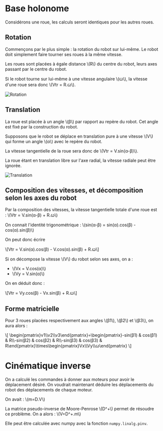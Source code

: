 # Base holonome


Considérons une roue, les calculs seront identiques pour les autres roues.

## Rotation

Commençons par le plus simple : la rotation du robot sur lui-même. Le robot doit simplement faire tourner ses roues à la même vitesse.

Les roues sont placées à égale distance \\(R\\) du centre du robot, leurs axes passant par le centre du robot.

Si le robot tourne sur lui-même à une vitesse angulaire \\(ꞷ\\), la vitesse d'une roue sera donc \\(Vtr = R.ꞷ\\).

![](../images/holonome_vitesse_angulaire.png "Rotation")


## Translation

La roue est placée à un angle \\(β\\) par rapport au repère du robot. Cet angle est fixé par la construction du robot.

Supposons que le robot se déplace en translation pure à une vitesse \\(V\\) qui forme un angle \\(α\\) avec le repère du robot.

La vitesse tangentielle de la roue sera donc de \\(Vtr = V.sin(α-β)\\).

La roue étant en translation libre sur l'axe radial, la vitesse radiale peut être ignorée.

![](../images/holonome_vitesse.png "Translation")



## Composition des vitesses, et décomposition selon les axes du robot

Par la composition des vitesses, la vitesse tangentielle totale d'une roue est : \\(Vtr = V.sin(α-β) + R.ꞷ\\)

On connait l'identité trigonométrique : \\(sin(α-β) = sin(α).cos(β) - cos(α).sin(β)\\)

On peut donc écrire

\\[Vtr = V.sin(α).cos(β) - V.cos(α).sin(β) + R.ꞷ\\]

Si on décompose la vitesse \\(V\\) du robot selon ses axes, on a :

- \\(Vx = V.cos(α)\\)
- \\(Vy = V.sin(α)\\)

On en déduit donc :

\\[Vtr = Vy.cos(β) - Vx.sin(β) + R.ꞷ\\]

## Forme matricielle

Pour 3 roues placées respectivement aux angles \\(β1\\), \\(β2\\) et \\(β3\\), on aura alors :

\\[ \begin{pmatrix}v1\\\\v2\\\\v3\end{pmatrix}=\begin{pmatrix}-sin(β1) & cos(β1) & R\\\\-sin(β2) & cos(β2) & R\\\\-sin(β3) & cos(β3) & R\end{pmatrix}\times\begin{pmatrix}Vx\\\\Vy\\\\ꞷ\end{pmatrix} \\]



# Cinématique inverse

On a calculé les commandes à donner aux moteurs pour avoir le déplacement désiré. On voudrait maintenant déduire les déplacements du robot des déplacements de chaque moteur.

On avait : \\(m=D.V\\)

La matrice pseudo-inverse de Moore-Penrose \\(D^+\\) permet de résoudre ce problème. On a alors : \\(V=D^+.m\\)

Elle peut être calculée avec numpy avec la fonction `numpy.linalg.pinv`.

